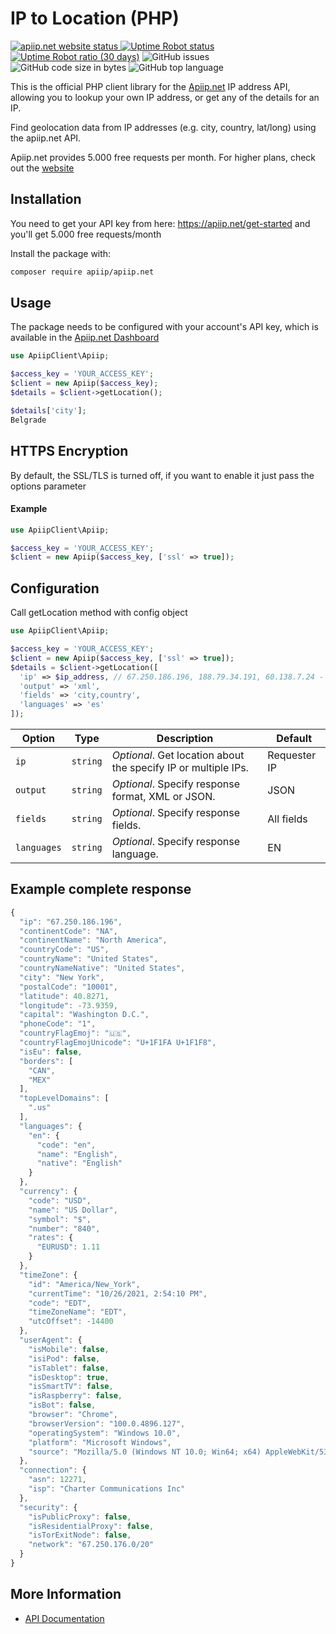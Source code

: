 # IP to Location (PHP)

<p>
<a href="https://apiip.net"><img alt="apiip.net website status" src="https://img.shields.io/website?down_color=red&down_message=offline&label=apiip.net%20website&up_color=success&up_message=online&url=https%3A%2F%2Fapiip.net%2F"> </a>
<a href="https://status.apiip.net/"><img alt="Uptime Robot status" src="https://img.shields.io/uptimerobot/status/m789879229-16fa66289487470e7544d58a?label=API%20status"></a>
<a href="https://status.apiip.net/"><img alt="Uptime Robot ratio (30 days)" src="https://img.shields.io/uptimerobot/ratio/m789879229-16fa66289487470e7544d58a?label=API%20uptime%20%2830%20days%29"></a>
<img alt="GitHub issues" src="https://img.shields.io/github/issues-raw/Apiipnet/php-apiip.net">
<img alt="GitHub code size in bytes" src="https://img.shields.io/github/languages/code-size/Apiipnet/php-apiip.net">
<img alt="GitHub top language" src="https://img.shields.io/github/languages/top/apiipnet/php-apiip.net">
</p>

This is the official PHP client library for the [Apiip.net](https://apiip.net) IP address API, allowing you to lookup your own IP address, or get any of the details for an IP.

Find geolocation data from IP addresses (e.g. city, country, lat/long) using the apiip.net API.

Apiip.net provides 5.000 free requests per month. For higher plans, check out the [website](https://apiip.net)

## Installation

You need to get your API key from here: https://apiip.net/get-started and you'll get 5.000 free requests/month

Install the package with:

```sh
composer require apiip/apiip.net
```

## Usage

The package needs to be configured with your account's API key, which is available in the [Apiip.net Dashboard](https://apiip.net/user/dashboard)

```php
use ApiipClient\Apiip;

$access_key = 'YOUR_ACCESS_KEY';
$client = new Apiip($access_key);
$details = $client->getLocation();

$details['city'];
Belgrade
```

## HTTPS Encryption

By default, the SSL/TLS is turned off, if you want to enable it just pass the options parameter

#### Example

```php
use ApiipClient\Apiip;

$access_key = 'YOUR_ACCESS_KEY';
$client = new Apiip($access_key, ['ssl' => true]);
```

## Configuration

Call getLocation method with config object

```php
use ApiipClient\Apiip;

$access_key = 'YOUR_ACCESS_KEY';
$client = new Apiip($access_key, ['ssl' => true]);
$details = $client->getLocation([
  'ip' => $ip_address, // 67.250.186.196, 188.79.34.191, 60.138.7.24 - for bulk request
  'output' => 'xml',
  'fields' => 'city,country',
  'languages' => 'es'
]);
```

| Option      | Type     | Description                                                    | Default      |
| ----------- | -------- | -------------------------------------------------------------- | ------------ |
| `ip`        | `string` | _Optional_. Get location about the specify IP or multiple IPs. | Requester IP |
| `output`    | `string` | _Optional_. Specify response format, XML or JSON.              | JSON         |
| `fields`    | `string` | _Optional_. Specify response fields.                           | All fields   |
| `languages` | `string` | _Optional_. Specify response language.                         | EN           |

## Example complete response

```javascript
{
  "ip": "67.250.186.196",
  "continentCode": "NA",
  "continentName": "North America",
  "countryCode": "US",
  "countryName": "United States",
  "countryNameNative": "United States",
  "city": "New York",
  "postalCode": "10001",
  "latitude": 40.8271,
  "longitude": -73.9359,
  "capital": "Washington D.C.",
  "phoneCode": "1",
  "countryFlagEmoj": "🇺🇸",
  "countryFlagEmojUnicode": "U+1F1FA U+1F1F8",
  "isEu": false,
  "borders": [
    "CAN",
    "MEX"
  ],
  "topLevelDomains": [
    ".us"
  ],
  "languages": {
    "en": {
      "code": "en",
      "name": "English",
      "native": "English"
    }
  },
  "currency": {
    "code": "USD",
    "name": "US Dollar",
    "symbol": "$",
    "number": "840",
    "rates": {
      "EURUSD": 1.11
    }
  },
  "timeZone": {
    "id": "America/New_York",
    "currentTime": "10/26/2021, 2:54:10 PM",
    "code": "EDT",
    "timeZoneName": "EDT",
    "utcOffset": -14400
  },
  "userAgent": {
    "isMobile": false,
    "isiPod": false,
    "isTablet": false,
    "isDesktop": true,
    "isSmartTV": false,
    "isRaspberry": false,
    "isBot": false,
    "browser": "Chrome",
    "browserVersion": "100.0.4896.127",
    "operatingSystem": "Windows 10.0",
    "platform": "Microsoft Windows",
    "source": "Mozilla/5.0 (Windows NT 10.0; Win64; x64) AppleWebKit/537.36 (KHTML, like Gecko) Chrome/100.0.4896.127 Safari/537.36"
  },
  "connection": {
    "asn": 12271,
    "isp": "Charter Communications Inc"
  },
  "security": {
    "isPublicProxy": false,
    "isResidentialProxy": false,
    "isTorExitNode": false,
    "network": "67.250.176.0/20"
  }
}

```

## More Information

- [API Documentation](https://apiip.net/documentation)
